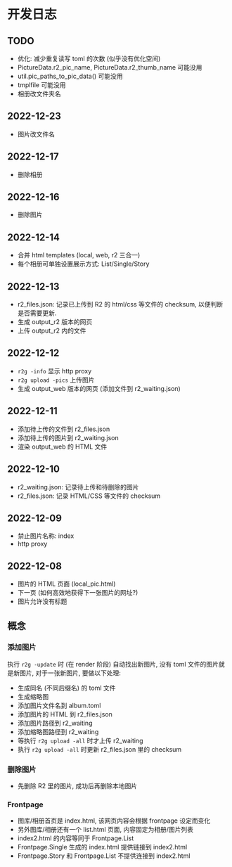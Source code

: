 # 开发日志

## TODO

- 优化: 减少重复读写 toml 的次数 (似乎没有优化空间)
- PictureData.r2_pic_name, PictureData.r2_thumb_name 可能没用
- util.pic_paths_to_pic_data() 可能没用
- tmplfile 可能没用
- 相册改文件夹名

## 2022-12-23

- 图片改文件名

## 2022-12-17

- 删除相册

## 2022-12-16

- 删除图片

## 2022-12-14

- 合并 html templates (local, web, r2 三合一)
- 每个相册可单独设置展示方式: List/Single/Story

## 2022-12-13

- r2_files.json:
  记录已上传到 R2 的 html/css 等文件的 checksum, 以便判断是否需要更新.
- 生成 output_r2 版本的网页
- 上传 output_r2 内的文件

## 2022-12-12

- `r2g -info` 显示 http proxy
- `r2g upload -pics` 上传图片
- 生成 output_web 版本的网页 (添加文件到 r2_waiting.json)

## 2022-12-11

- 添加待上传的文件到 r2_files.json
- 添加待上传的图片到 r2_waiting.json
- 渲染 output_web 的 HTML 文件

## 2022-12-10

- r2_waiting.json: 记录待上传和待删除的图片
- r2_files.json: 记录 HTML/CSS 等文件的 checksum

## 2022-12-09

- 禁止图片名称: index
- http proxy

## 2022-12-08

- 图片的 HTML 页面 (local_pic.html)
- 下一页 (如何高效地获得下一张图片的网址?)
- 图片允许没有标题

## 概念

### 添加图片

执行 `r2g -update` 时 (在 render 阶段) 自动找出新图片,
没有 toml 文件的图片就是新图片, 对于一张新图片, 要做以下处理:

- 生成同名 (不同后缀名) 的 toml 文件
- 生成缩略图
- 添加图片文件名到 album.toml
- 添加图片的 HTML 到 r2_files.json
- 添加图片路径到 r2_waiting
- 添加缩略图路径到 r2_waiting
- 等执行 `r2g upload -all` 时才上传 r2_waiting
- 执行 `r2g upload -all` 时更新 r2_files.json 里的 checksum

### 删除图片

- 先删除 R2 里的图片, 成功后再删除本地图片

### Frontpage

- 图库/相册首页是 index.html, 该网页内容会根据 frontpage 设定而变化
- 另外图库/相册还有一个 list.html 页面, 内容固定为相册/图片列表
- index2.html 的内容等同于 Frontpage.List
- Frontpage.Single 生成的 index.html 提供链接到 index2.html
- Frontpage.Story 和 Frontpage.List 不提供连接到 index2.html
